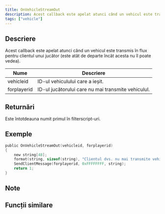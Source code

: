 ```yaml
---
title: OnVehicleStreamOut
description: Acest callback este apelat atunci când un vehicul este transmis în flux pentru clientul unui jucător (este atât de departe încât acesta nu îl poate vedea).
tags: ["vehicle"]
---
```


<VersionWarn name='callback' version='SA-MP 0.3a' />

## Descriere

Acest callback este apelat atunci când un vehicul este transmis în flux pentru clientul unui jucător (este atât de departe încât acesta nu îl poate vedea).

| Nume        | Descriere                                                    |
| ----------- | ------------------------------------------------------------ |
| vehicleid   | ID-ul vehiculului care a ieșit.                              |
| forplayerid | ID-ul jucătorului care nu mai transmite vehiculul.           |

## Returnări

Este întotdeauna numit primul în filterscript-uri.

## Exemple

```c
public OnVehicleStreamOut(vehicleid, forplayerid)
{
    new string[48];
    format(string, sizeof(string), "Clientul dvs. nu mai transmite vehiculul %d", vehicleid);
    SendClientMessage(forplayerid, 0xFFFFFFFF, string);
    return 1;
}
```

## Note

<TipNPCCallbacks />

## Funcții similare